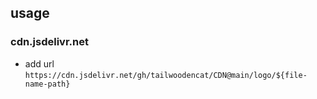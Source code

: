 ## usage

### cdn.jsdelivr.net

- add url `https://cdn.jsdelivr.net/gh/tailwoodencat/CDN@main/logo/${file-name-path}`
